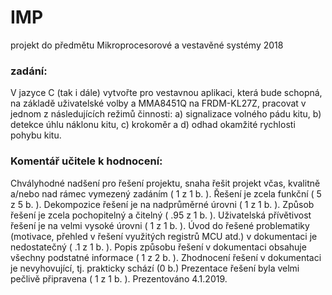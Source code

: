 # IMP
projekt do předmětu Mikroprocesorové a vestavěné systémy 2018

### zadání:

V jazyce C (tak i dále) vytvořte pro vestavnou aplikaci, která bude schopná, na základě uživatelské
volby a MMA8451Q na FRDM-KL27Z, pracovat v jednom z následujících režimů činnosti: a)
signalizace volného pádu kitu, b) detekce úhlu náklonu kitu, c) krokoměr a d) odhad okamžité
rychlosti pohybu kitu.

### Komentář učitele k hodnocení:
Chvályhodné nadšení pro řešení projektu, snaha řešit projekt včas, kvalitně a/nebo nad rámec vymezený zadáním ( 1 z  1 b. ). Řešení je zcela funkční ( 5 z  5 b. ). Dekompozice řešení je na nadprůměrné úrovni ( 1 z  1 b. ). Způsob řešení je zcela pochopitelný a čitelný ( .95 z  1 b. ). Uživatelská přívětivost řešení je na velmi vysoké úrovni ( 1 z  1 b. ). Úvod do řešené problematiky (motivace, přehled v řešení využitých registrů MCU atd.) v dokumentaci je nedostatečný ( .1 z  1 b. ). Popis způsobu řešení v dokumentaci obsahuje všechny podstatné informace ( 1 z  2 b. ). Zhodnocení řešení v dokumentaci je nevyhovující, tj. prakticky schází (0 b.) Prezentace řešení byla velmi pečlivě připravena ( 1 z  1 b. ).  Prezentováno 4.1.2019.
